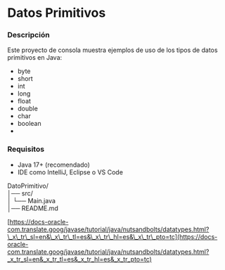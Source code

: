 # Datos Primitivos

### Descripción

Este proyecto de consola muestra ejemplos de uso de los tipos de datos primitivos en Java:

* byte
* short
* int
* long
* float
* double
* char
* boolean
*

### Requisitos

* Java 17+ (recomendado)
* IDE como IntelliJ, Eclipse o VS Code

DatoPrimitivo/\
│── src/\
│ └── Main.java\
│── README.md

[https://docs-oracle-com.translate.goog/javase/tutorial/java/nutsandbolts/datatypes.html?\_x\_tr\_sl=en&\_x\_tr\_tl=es&\_x\_tr\_hl=es&\_x\_tr\_pto=tc](https://docs-oracle-com.translate.goog/javase/tutorial/java/nutsandbolts/datatypes.html?_x_tr_sl=en&_x_tr_tl=es&_x_tr_hl=es&_x_tr_pto=tc)

